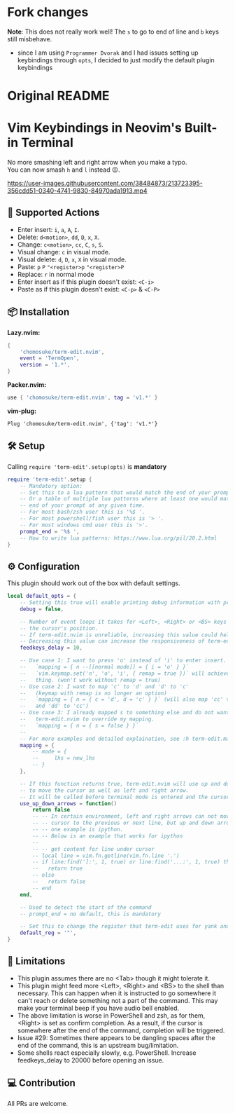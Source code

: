 # Fork changes

**Note**: This does not really work well! The `s` to go to end of line and `b` keys still misbehave.

- since I am using `Programmer Dvorak` and I had issues setting up keybindings through `opts`, I decided to just modify the default plugin keybindings

# Original README

# Vim Keybindings in Neovim's Built-in Terminal

No more smashing left and right arrow when you make a typo.\
You can now smash `h` and `l` instead 😉.

https://user-images.githubusercontent.com/38484873/213723395-356cdd51-0340-4741-9830-84970ada1913.mp4

## 💪 Supported Actions
- Enter insert: `i`, `a`, `A`, `I`.
- Delete: `d<motion>`, `dd`, `D`, `x`, `X`.
- Change: `c<motion>`, `cc`, `C`, `s`, `S`.
- Visual change: `c` in visual mode.
- Visual delete: `d`, `D`, `x`, `X` in visual mode.
- Paste: `p` `P` `"<register>p` `"<register>P`
- Replace: `r` in normal mode
- Enter insert as if this plugin doesn't exist: `<C-i>`
- Paste as if this plugin doesn't exist: `<C-p>` & `<C-P>`

## 📦 Installation
**Lazy.nvim:**
```lua
{
    'chomosuke/term-edit.nvim',
    event = 'TermOpen',
    version = '1.*',
}
```
**Packer.nvim:**
```lua
use { 'chomosuke/term-edit.nvim', tag = 'v1.*' }
```
**vim-plug:**
```vim
Plug 'chomosuke/term-edit.nvim', {'tag': 'v1.*'}
```

## 🛠️ Setup
Calling `require 'term-edit'.setup(opts)` is **mandatory**
```lua
require 'term-edit'.setup {
    -- Mandatory option:
    -- Set this to a lua pattern that would match the end of your prompt.
    -- Or a table of multiple lua patterns where at least one would match the
    -- end of your prompt at any given time.
    -- For most bash/zsh user this is '%$ '.
    -- For most powershell/fish user this is '> '.
    -- For most windows cmd user this is '>'.
    prompt_end = '%$ ',
    -- How to write lua patterns: https://www.lua.org/pil/20.2.html
}
```

## ⚙️ Configuration
This plugin should work out of the box with default settings.
```lua
local default_opts = {
    -- Setting this true will enable printing debug information with print()
    debug = false,

    -- Number of event loops it takes for <Left>, <Right> or <BS> keys to change
    -- the cursor's position.
    -- If term-edit.nvim is unreliable, increasing this value could help.
    -- Decreasing this value can increase the responsiveness of term-edit.nvim
    feedkeys_delay = 10,

    -- Use case 1: I want to press 'o' instead of 'i' to enter insert.
    --   `mapping = { n --[[normal mode]] = { i = 'o' } }`
    --   `vim.keymap.set('n', 'o', 'i', { remap = true })` will achieve the same
    --   thing. (won't work without remap = true)
    -- Use case 2: I want to map 'c' to 'd' and 'd' to 'c'
    --   (keymap with remap is no longer an option)
    --   `mapping = { n = { c = 'd', d = 'c' } }` (will also map 'cc' to 'dd'
    --   and 'dd' to 'cc')
    -- Use case 3: I already mapped s to something else and do not want
    --   term-edit.nvim to override my mapping.
    --   `mapping = { n = { s = false } }`
    --
    -- For more examples and detailed explaination, see :h term-edit.mapping
    mapping = {
        -- mode = {
        --     lhs = new_lhs
        -- }
    },

    -- If this function returns true, term-edit.nvim will use up and down arrow
    -- to move the cursor as well as left and right arrow.
    -- It will be called before terminal mode is entered and the cursor is moved.
    use_up_down_arrows = function()
        return false
        -- -- In certain environment, left and right arrows can not move the
        -- -- cursor to the previous or next line, but up and down arrows can,
        -- -- one example is ipython.
        -- -- Below is an example that works for ipython
        --
        -- -- get content for line under cursor
        -- local line = vim.fn.getline(vim.fn.line '.')
        -- if line:find(']:', 1, true) or line:find('...:', 1, true) then
        --   return true
        -- else
        --   return false
        -- end
    end,

    -- Used to detect the start of the command
    -- prompt_end = no default, this is mandatory

    -- Set this to change the register that term-edit uses for yank and put.
    default_reg = '"',
}
```

## 🚫 Limitations
- This plugin assumes there are no \<Tab\> though it might tolerate it.
- This plugin might feed more \<Left\>, \<Right\> and \<BS\> to the shell than
  necessary. This can happen when it is instructed to go somewhere it can't
  reach or delete something not a part of the command. This may make your
  terminal beep if you have audio bell enabled.
- The above limitation is worse in PowerShell and zsh, as for them, \<Right\> is
  set as confirm completion. As a result, if the cursor is somewhere after the
  end of the command, completion will be triggered.
- Issue #29: Sometimes there appears to be dangling spaces after the end of the
  command, this is an upstream bug/limitation.
- Some shells react especially slowly, e.g. PowerShell. Increase feedkeys_delay
  to 20000 before opening an issue.

## 💻 Contribution
All PRs are welcome.
